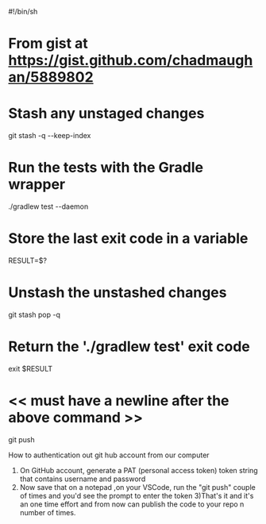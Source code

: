 #!/bin/sh
# From gist at https://gist.github.com/chadmaughan/5889802

# Stash any unstaged changes
git stash -q --keep-index

# Run the tests with the Gradle wrapper
./gradlew test --daemon

# Store the last exit code in a variable
RESULT=$?

# Unstash the unstashed changes
git stash pop -q

# Return the './gradlew test' exit code
exit $RESULT
# << must have a newline after the above command >>
git push


How to authentication out git hub account from our computer

1) On GitHub account, generate a PAT (personal access token) token  string that contains username and password 
2) Now save that on a notepad ,on your VSCode, run the "git push" couple of times and you'd see the prompt to enter the token
3)That's it and it's an one time effort and from now can publish the code to your repo n number of times. 
